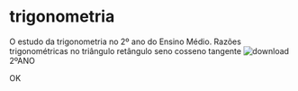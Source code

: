 # trigonometria 
O estudo da trigonometria no 2º ano do Ensino Médio.
Razões trigonométricas no triângulo retângulo
seno
cosseno
tangente
![download](https://user-images.githubusercontent.com/115049697/196566578-9dbaa10d-b42b-4093-8a73-3c9a2a56e4d2.png)
2ºANO

OK

